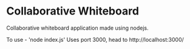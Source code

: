 # Collaborative Whiteboard
Collaborative whiteboard application made using nodejs.

To use - 'node index.js'
Uses port 3000, head to http://localhost:3000/ 
